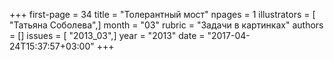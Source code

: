 +++
first-page = 34
title = "Толерантный мост"
npages = 1
illustrators = [ "Татьяна Соболева",]
month = "03"
rubric = "Задачи в картинках"
authors = []
issues = [ "2013_03",]
year = "2013"
date = "2017-04-24T15:37:57+03:00"
+++

